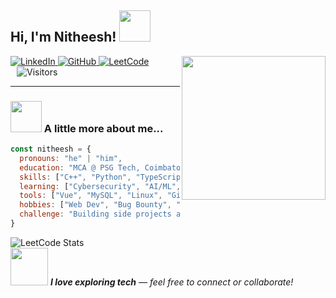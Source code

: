<h2> Hi, I'm Nitheesh! <img src="https://media.giphy.com/media/mGcNjsfWAjY5AEZNw6/giphy.gif" width="50"></h2>

<img align='right' src="https://media3.giphy.com/media/v1.Y2lkPTc5MGI3NjExbDAweGRvbmU5ODMxcnNvZXdtNmFlMHh6ODQwNm00cXlrZWt4c3ZyayZlcD12MV9pbnRlcm5hbF9naWZfYnlfaWQmY3Q9cw/UmWpVKOvNEv6CHVtl7/giphy.gif" width="230">


<p align="left">
  <a href="https://linkedin.com/in/nitheeshmk5" target="_blank" rel="noopener noreferrer">
    <img src="https://img.shields.io/badge/-LinkedIn-0077B5?style=for-the-badge&logo=linkedin&logoColor=white" alt="LinkedIn" />
  </a>
  <a href="https://github.com/nitheeshmk41" target="_blank" rel="noopener noreferrer">
    <img src="https://img.shields.io/badge/-GitHub-181717?style=for-the-badge&logo=github&logoColor=white" alt="GitHub" />
  </a>
  <a href="https://leetcode.com/nitheeshmk5" target="_blank" rel="noopener noreferrer">
    <img src="https://img.shields.io/badge/-LeetCode-FFA116?style=for-the-badge&logo=LeetCode&logoColor=black" alt="LeetCode" />
  </a>
  <br />
  <img src="https://visitor-badge.laobi.icu/badge?page_id=nitheeshmk41" alt="Visitors" style="vertical-align: middle; margin-left: 10px;" />
</p>



---

### <img src="https://media.giphy.com/media/VgCDAzcKvsR6OM0uWg/giphy.gif" width="50"> A little more about me...

```javascript
const nitheesh = {
  pronouns: "he" | "him",
  education: "MCA @ PSG Tech, Coimbatore",
  skills: ["C++", "Python", "TypeScript", "Vue.js"],
  learning: ["Cybersecurity", "AI/ML", "DSA", "Linux"],
  tools: ["Vue", "MySQL", "Linux", "Git", "VS Code"],
  hobbies: ["Web Dev", "Bug Bounty", "Game Dev", "Open Source"],
  challenge: "Building side projects and learning full-stack security!"
}
```
![LeetCode Stats](https://leetcard.jacoblin.cool/nitheeshmk5?theme=dark&font=Poppins&ext=heatmap)
<br />
<img src="https://media.giphy.com/media/LnQjpWaON8nhr21vNW/giphy.gif" width="60"> <em><b>I love exploring tech</b> — feel free to connect or collaborate!</em>
